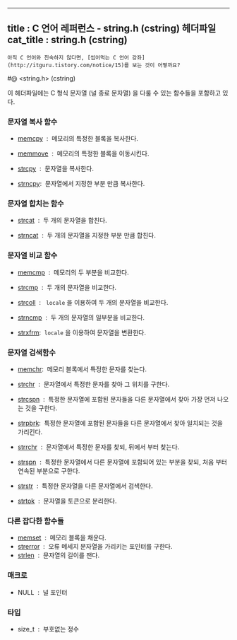 ----------------
title : C 언어 레퍼런스 - string.h (cstring) 헤더파일
cat_title :  string.h (cstring)
--------------



```warning
아직 C 언어와 친숙하지 않다면, [씹어먹는 C 언어 강좌](http://itguru.tistory.com/notice/15)를 보는 것이 어떻까요?

```

#@ <string.h> (cstring)

이 헤더파일에는 C 형식 문자열 (널 종료 문자열) 을 다룰 수 있는 함수들을 포함하고 있다.

### 문자열 복사 함수


*  [memcpy](http://itguru.tistory.com/77)  :  메모리의 특정한 블록을 복사한다.



*  [memmove](http://itguru.tistory.com/78)  :  메모리의 특정한 블록을 이동시킨다.



*  [strcpy](http://itguru.tistory.com/79)  :  문자열을 복사한다.

*  [strncpy](http://itguru.tistory.com/80):  문자열에서 지정한 부분 만큼 복사한다.


### 문자열 합치는 함수


*  [strcat](http://itguru.tistory.com/81)  :  두 개의 문자열을 합친다.

*  [strncat](http://itguru.tistory.com/82)  :  두 개의 문자열을 지정한 부분 만큼 합친다.


### 문자열 비교 함수


*  [memcmp](http://itguru.tistory.com/84)  :  메모리의 두 부분을 비교한다.

*  [strcmp](http://itguru.tistory.com/85)  :  두 개의 문자열을 비교한다.



*  [strcoll](http://itguru.tistory.com/86)  :   `locale` 을 이용하여 두 개의 문자열을 비교한다.



*  [strncmp](http://itguru.tistory.com/90)  :  두 개의 문자열의 일부분을 비교한다.

*  [strxfrm](http://itguru.tistory.com/91):  `locale` 을 이용하여 문자열을 변환한다.




### 문자열 검색함수 

*  [memchr](http://itguru.tistory.com/92):  메모리 블록에서 특정한 문자를 찾는다.
*  [strchr](http://itguru.tistory.com/93)  :  문자열에서 특정한 문자를 찾아 그 위치를 구한다.
*  [strcspn](http://itguru.tistory.com/94)  :  특정한 문자열에 포함된 문자들을 다른 문자열에서 찾아 가장 먼저 나오는 것을 구한다.
*  [strpbrk](http://itguru.tistory.com/95):  특정한 문자열에 포함된 문자들을 다른 문자열에서 찾아 일치되는 것을 가리킨다.
*  [strrchr](http://itguru.tistory.com/96)  :  문자열에서 특정한 문자를 찾되, 뒤에서 부터 찾는다.



*  [strspn](http://itguru.tistory.com/97)  :  특정한 문자열에서 다른 문자열에 포함되어 있는 부분을 찾되, 처음 부터 연속된 부분으로 구한다.

*  [strstr](http://itguru.tistory.com/101)  :  특정한 문자열을 다른 문자열에서 검색한다.



*  [strtok](http://itguru.tistory.com/102)  :  문자열을 토큰으로 분리한다.


### 다른 잡다한 함수들

*  [memset](http://itguru.tistory.com/104)  :  메모리 블록을 채운다.
*  [strerror](http://itguru.tistory.com/105)  :  오류 메세지 문자열을 가리키는 포인터를 구한다.
*  [strlen](http://itguru.tistory.com/106)  :  문자열의 길이를 잰다.

### 매크로


* NULL  :  널 포인터

### 타입


* size_t  :  부호없는 정수
